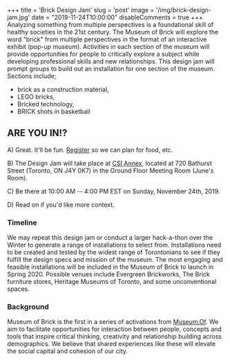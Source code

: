 +++
title = 'Brick Design Jam'
slug = 'post'
image = '/img/brick-design-jam.jpg'
date = "2019-11-24T10:00:00"
disableComments = true
+++
Analyzing something from multiple perspectives is a foundational skill of healthy societies in the 21st century. The Museum of Brick will explore the word "brick" from multiple perspectives in the format of an interactive exhibit (pop-up museum). Activities in each section of the museum will provide opportunities for people to critically explore a subject while developing professional skills and new relationships.
This design jam will prompt groups to build out an installation for one section of the museum. 
Sections include;

* brick as a construction material,
* LEGO bricks,
* Bricked technology,
* BRICK shots in basketball

## ARE YOU IN!?

A) Great. It'll be fun. [Register](https://www.eventbrite.ca/e/museum-of-brick-design-jam-registration-80228069315) so we can plan for food, etc.

B) The Design Jam will take place at [CSI Annex](https://socialinnovation.org/location/csi-annex/), located at 720 Bathurst Street (Toronto, ON J4Y 0K7) in the Ground Floor Meeting Room (June's Room).

C) Be there at 10:00 AM -- 4:00 PM EST on Sunday, November 24th, 2019.

D) Read on if you'd like more context.

### Timeline
We may repeat this design jam or conduct a larger hack-a-thon over the Winter to generate a range of installations to select from. Installations need to be created and tested by the widest range of Torontonians to see if they fulfill the design specs and mission of the museum. The most engaging and feasible installations will be included in the Museum of Brick to launch in Spring 2020. Possible venues include Evergreen Brickworks, The Brick furniture stores, Heritage Museums of Toronto, and some unconventional spaces.

### Background
Museum of Brick is the first in a series of activations from [Museum.Of](https://museum.of.ca). We aim to facilitate opportunities for interaction between people, concepts and tools that inspire critical thinking, creativity and relationship building across demographics. We believe that shared experiences like these will elevate the social capital and cohesion of our city.
